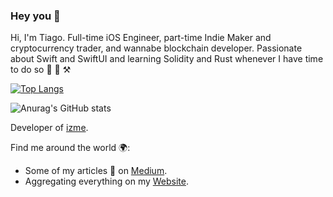 ### Hey you 👋 

Hi, I'm Tiago. Full-time iOS Engineer, part-time Indie Maker and cryptocurrency trader, and wannabe blockchain developer. Passionate about Swift and SwiftUI and learning Solidity and Rust whenever I have time to do so 🤫 🤯 ⚒️

[![Top Langs](https://github-readme-stats.vercel.app/api/top-langs/?username=tsanto&layout=compact)](https://github.com/anuraghazra/github-readme-stats)

![Anurag's GitHub stats](https://github-readme-stats.vercel.app/api?username=tsanto&hide=issues,contribs&show_icons=true&count_private=true&theme=github_dark&)


Developer of [izme](https://apps.apple.com/app/id1542950548).

Find me around the world 🌍:
- Some of my articles 📝 on [Medium](https://medium.com/@tiagosanto).
- Aggregating everything on my [Website](https://tiagosanto.dev).
